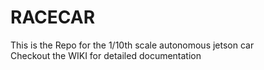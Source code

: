 # RACECAR
This is the Repo for the 1/10th scale autonomous jetson car  
Checkout the WIKI for detailed documentation
